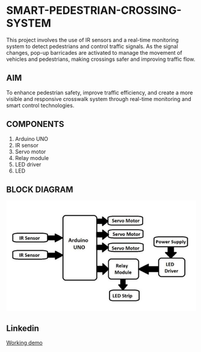# **SMART-PEDESTRIAN-CROSSING-SYSTEM**
This project involves the use of IR sensors and a real-time monitoring system to detect pedestrians and control traffic signals. As the signal changes, pop-up barricades are activated to manage the movement of vehicles and pedestrians, making crossings safer and improving traffic flow.
## AIM
To enhance pedestrian safety, improve traffic efficiency, and create a more visible and responsive crosswalk system through real-time monitoring and smart control technologies.
## COMPONENTS
1. Arduino UNO
2. IR sensor
3. Servo motor
4. Relay module
5. LED driver
6. LED
## BLOCK DIAGRAM

![blockdiagram](https://github.com/EmildaBabu/pedestrian-crossing-system/blob/76f119826ea9ddd5493840dd3e08ced00e4e9d4c/blockdiagram.JPG)

## Linkedin
[Working demo](https://www.linkedin.com/posts/emildababu_smart-pedestrian-crossing-the-smart-pedestrian-activity-7294728905268080642-HXuT?utm_source=share&utm_medium=member_android&rcm=ACoAAESb094BLLgjC4CNOMXZxE2eOt9Lr_BX71E)
